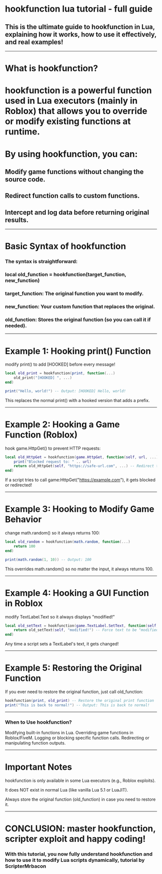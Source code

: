 # hookfunction lua tutorial - full guide

## This is the ultimate guide to hookfunction in Lua, explaining how it works, how to use it effectively, and real examples!


---

# What is hookfunction?

# hookfunction is a powerful function used in Lua executors (mainly in Roblox) that allows you to override or modify existing functions at runtime.

# By using hookfunction, you can:
## Modify game functions without changing the source code.
## Redirect function calls to custom functions.
## Intercept and log data before returning original results.


---

# Basic Syntax of hookfunction

### The syntax is straightforward:

### local old_function = hookfunction(target_function, new_function)

### target_function: The original function you want to modify.

### new_function: Your custom function that replaces the original.

### old_function: Stores the original function (so you can call it if needed).



---

# Example 1: Hooking print() Function

modify print() to add [HOOKED] before every message!
```Lua
local old_print = hookfunction(print, function(...)
    old_print("[HOOKED] ", ...)
end)

print("Hello, world!") -- Output: [HOOKED] Hello, world!
```
This replaces the normal print() with a hooked version that adds a prefix.


---

# Example 2: Hooking a Game Function (Roblox)

hook game.HttpGet() to prevent HTTP requests:
```Lua
local old_HttpGet = hookfunction(game.HttpGet, function(self, url, ...)
    print("Blocked request to: " .. url)
    return old_HttpGet(self, "https://safe-url.com", ...) -- Redirect to a safe URL
end)
```
If a script tries to call game:HttpGet("https://example.com"), it gets blocked or redirected!



---

# Example 3: Hooking to Modify Game Behavior

change math.random() so it always returns 100:
```Lua
local old_random = hookfunction(math.random, function(...)
    return 100
end)

print(math.random(1, 10)) -- Output: 100
```
This overrides math.random() so no matter the input, it always returns 100.



---

# Example 4: Hooking a GUI Function in Roblox

modify TextLabel.Text so it always displays "modified!"
```Lua
local old_setText = hookfunction(game.TextLabel.SetText, function(self, text)
    return old_setText(self, "modified!") -- Force text to be "modified!"
end)
```
Any time a script sets a TextLabel's text, it gets changed!



---

# Example 5: Restoring the Original Function

If you ever need to restore the original function, just call old_function:
```Lua
hookfunction(print, old_print) -- Restore the original print function
print("This is back to normal!") -- Output: This is back to normal!
```

---

### When to Use hookfunction?

Modifying built-in functions in Lua.
Overriding game functions in Roblox/FiveM.
Logging or blocking specific function calls.
Redirecting or manipulating function outputs.


---

# Important Notes

hookfunction is only available in some Lua executors (e.g., Roblox exploits).

It does NOT exist in normal Lua (like vanilla Lua 5.1 or LuaJIT).

Always store the original function (old_function) in case you need to restore it.



---

# CONCLUSION: master hookfunction, scripter exploit and happy coding!

### With this tutorial, you now fully understand hookfunction and how to use it to modify Lua scripts dynamically, tutorial by ScripterMrbacon
